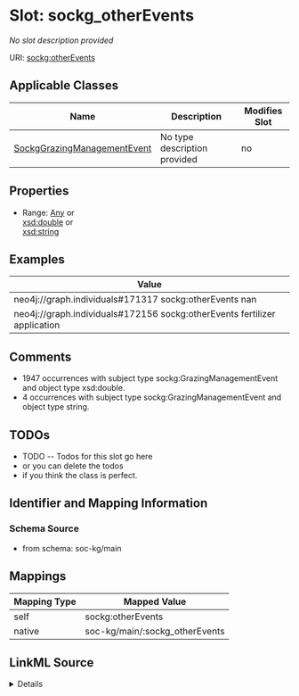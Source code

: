 

# Slot: sockg_otherEvents


_No slot description provided_





URI: [sockg:otherEvents](http://www.semanticweb.org/sockg/ontologies/2024/0/soil-carbon-ontology/otherEvents)



<!-- no inheritance hierarchy -->





## Applicable Classes

| Name | Description | Modifies Slot |
| --- | --- | --- |
| [SockgGrazingManagementEvent](../classes/SockgGrazingManagementEvent.md) | No type description provided |  no  |







## Properties

* Range: [Any](../classes/Any.md)&nbsp;or&nbsp;<br />[xsd:double](http://www.w3.org/2001/XMLSchema#double)&nbsp;or&nbsp;<br />[xsd:string](http://www.w3.org/2001/XMLSchema#string)






## Examples

| Value |
| --- |
| neo4j://graph.individuals#171317 sockg:otherEvents nan |
| neo4j://graph.individuals#172156 sockg:otherEvents fertilizer application |

## Comments

* 1947 occurrences with subject type sockg:GrazingManagementEvent and object type xsd:double.
* 4 occurrences with subject type sockg:GrazingManagementEvent and object type string.

## TODOs

* TODO -- Todos for this slot go here
* or you can delete the todos
* if you think the class is perfect.

## Identifier and Mapping Information







### Schema Source


* from schema: soc-kg/main




## Mappings

| Mapping Type | Mapped Value |
| ---  | ---  |
| self | sockg:otherEvents |
| native | soc-kg/main/:sockg_otherEvents |




## LinkML Source

<details>
```yaml
name: sockg_otherEvents
description: No slot description provided
todos:
- TODO -- Todos for this slot go here
- or you can delete the todos
- if you think the class is perfect.
comments:
- 1947 occurrences with subject type sockg:GrazingManagementEvent and object type
  xsd:double.
- 4 occurrences with subject type sockg:GrazingManagementEvent and object type string.
examples:
- value: neo4j://graph.individuals#171317 sockg:otherEvents nan
- value: neo4j://graph.individuals#172156 sockg:otherEvents fertilizer application
from_schema: soc-kg/main
rank: 1000
slot_uri: sockg:otherEvents
alias: sockg_otherEvents
domain_of:
- sockg_GrazingManagementEvent
range: Any
any_of:
- range: double
- range: string

```
</details>